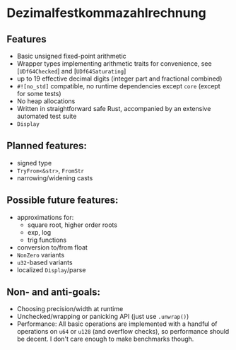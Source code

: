 # Dezimalfestkommazahlrechnung

## Features

- Basic unsigned fixed-point arithmetic
- Wrapper types implementing arithmetic traits for convenience, see [`UDf64Checked`] and [`UDf64Saturating`]
- up to 19 effective decimal digits (integer part and fractional combined)
- `#![no_std]` compatible, no runtime dependencies except `core` (except for some tests)
- No heap allocations
- Written in straightforward safe Rust, accompanied by an extensive automated test suite
- `Display`

## Planned features:

- signed type
- `TryFrom<&str>`, `FromStr`
- narrowing/widening casts

## Possible future features:

- approximations for:
  - square root, higher order roots
  - exp, log
  - trig functions
- conversion to/from float
- `NonZero` variants
- `u32`-based variants
- localized `Display`/parse

## Non- and anti-goals:

- Choosing precision/width at runtime
- Unchecked/wrapping or panicking API (just use `.unwrap()`)
- Performance: All basic operations are implemented with a handful of operations on `u64` or `u128` (and overflow checks), so performance should be decent. I don't care enough to make benchmarks though.
